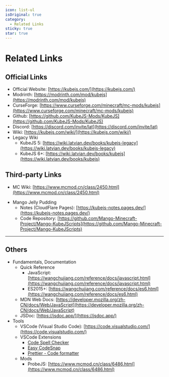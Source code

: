 ```yaml
---
icon: list-ul
isOriginal: true
category:
  - Related Links
sticky: true
star: true
---
```


# Related Links

## Official Links

- Official Website: [https://kubejs.com/](https://kubejs.com/)
- Modrinth: [https://modrinth.com/mod/kubejs](https://modrinth.com/mod/kubejs)
- CurseForge: [https://www.curseforge.com/minecraft/mc-mods/kubejs](https://www.curseforge.com/minecraft/mc-mods/kubejs)
- Github: [https://github.com/KubeJS-Mods/KubeJS](https://github.com/KubeJS-Mods/KubeJS)
- Discord: [https://discord.com/invite/lat](https://discord.com/invite/lat)
- Wiki: [https://kubejs.com/wiki/](https://kubejs.com/wiki/)
- Legacy Wiki
  - KubeJS 5: [https://wiki.latvian.dev/books/kubejs-legacy](https://wiki.latvian.dev/books/kubejs-legacy)
  - KubeJS 6+: [https://wiki.latvian.dev/books/kubejs](https://wiki.latvian.dev/books/kubejs)

## Third-party Links

- MC Wiki: [https://www.mcmod.cn/class/2450.html](https://www.mcmod.cn/class/2450.html)
<!-- - QQ Group
  - General Discussion Group: 665153457
  - Pure Discussion Group (No Chit-chat): 742635193
- DoDo Group: [https://imdodo.com/s/208104](https://imdodo.com/s/208104)
- KubeJS Chinese Development Forum: [https://kjscndev.flarum.cloud/](https://kjscndev.flarum.cloud/)
- Wudji
  - KubeJS 5: [https://wudji.gitbook.io/xplus-kubejs-tutorial-v1-zh_cn](https://wudji.gitbook.io/xplus-kubejs-tutorial-v1-zh_cn)
  - KubeJS 6+: [https://wudji.gitbook.io/xplus-kubejs-tutorial-v2-zh_cn](https://wudji.gitbook.io/xplus-kubejs-tutorial-v1-zh_cn) -->
- Mango Jelly Pudding
  <!-- - Notes (Github Pages): [https://evanhsieh0415.github.io/Blog/posts/kubejs/](https://evanhsieh0415.github.io/Blog/posts/kubejs/) -->
  - Notes (CloudFlare Pages): [https://kubejs-notes.pages.dev/](https://kubejs-notes.pages.dev/)
  <!-- - Notes (HackMD): [https://hackmd.io/@mango-minecraft-notes/KubeJS-Notes](https://hackmd.io/@mango-minecraft-notes/KubeJS-Notes) -->
  - Code Repository: [https://github.com/Mango-Minecraft-Project/Mango-KubeJScripts](https://github.com/Mango-Minecraft-Project/Mango-KubeJScripts)

---

## Others

- Fundamentals, Documentation
  - Quick Reference
    - JavaScript: [https://wangchujiang.com/reference/docs/javascript.html](https://wangchujiang.com/reference/docs/javascript.html)
    - ES2015+: [https://wangchujiang.com/reference/docs/es6.html](https://wangchujiang.com/reference/docs/es6.html)
  - MDN Web Docs: [https://developer.mozilla.org/zh-CN/docs/Web/JavaScript](https://developer.mozilla.org/zh-CN/docs/Web/JavaScript)
  - JSDoc: [https://jsdoc.app/](https://jsdoc.app/)
- Tools
  - VSCode (Visual Studio Code): [https://code.visualstudio.com/](https://code.visualstudio.com/)
  - VSCode Extensions
    - [Code Spell Checker](https://marketplace.visualstudio.com/items?itemName=streetsidesoftware.code-spell-checker)
    - [Easy CodeSnap](https://marketplace.visualstudio.com/items?itemName=ArthurLobo.easy-codesnap)
    - [Prettier - Code formatter](https://marketplace.visualstudio.com/items?itemName=esbenp.prettier-vscode)
  - Mods
    - ProbeJS: [https://www.mcmod.cn/class/6486.html](https://www.mcmod.cn/class/6486.html)

